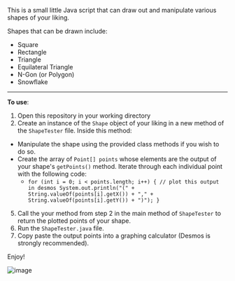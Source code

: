 This is a small little Java script that can draw out and manipulate various shapes of your liking.

Shapes that can be drawn include: 
* Square
* Rectangle
* Triangle
* Equilateral Triangle
* N-Gon (or Polygon)
* Snowflake
---
**To use**:
1. Open this repository in your working directory
2. Create an instance of the `Shape` object of your liking in a new method of the `ShapeTester` file. Inside this method:
* Manipulate the shape using the provided class methods if you wish to do so.
* Create the array of `Point[] points` whose elements are the output of your shape's `getPoints()` method. Iterate through each individual point with the following code:
  * `for (int i = 0; i < points.length; i++) { // plot this output in desmos
      System.out.println("(" + String.valueOf(points[i].getX()) + "," + String.valueOf(points[i].getY()) + ")");
    } `
5. Call the your method from step 2 in the main method of `ShapeTester` to return the plotted points of your shape.
6. Run the `ShapeTester.java` file.
7. Copy paste the output points into a graphing calculator (Desmos is strongly recommended).

Enjoy!

![image](https://user-images.githubusercontent.com/33074434/128992036-90857315-862c-4dd9-a009-8e4c8e9df46d.png)
